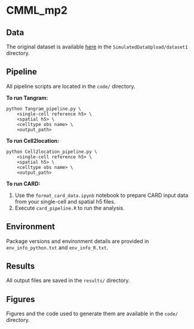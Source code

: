 # CMML_mp2
## Data

The original dataset is available [here](https://drive.google.com/drive/folders/1pHmE9cg_tMcouV1LFJFtbyBJNp7oQo9J) in the `SimulatedDataUpload/dataset1` directory.

## Pipeline

All pipeline scripts are located in the `code/` directory.

**To run Tangram:**
```
python Tangram_pipeline.py \
    <single-cell reference h5> \
    <spatial h5> \
    <celltype obs name> \
    <output_path>
```

**To run Cell2location:**
```
python Cell2location_pipeline.py \
    <single-cell reference h5> \
    <spatial h5> \
    <celltype obs name> \
    <output_path>
```

**To run CARD:**
1. Use the `format_card_data.ipynb` notebook to prepare CARD input data from your single-cell and spatial h5 files.
2. Execute `card_pipeline.R` to run the analysis.

## Environment

Package versions and environment details are provided in `env_info_python.txt` and `env_info_R.txt`.

## Results

All output files are saved in the `results/` directory.

## Figures

Figures and the code used to generate them are available in the `code/` directory.